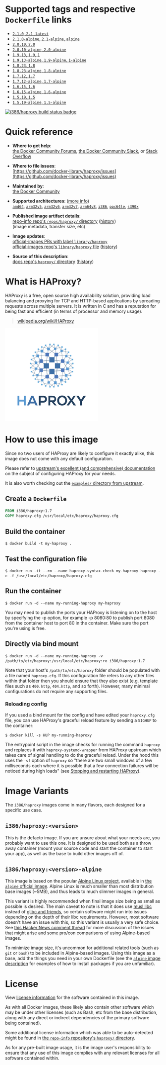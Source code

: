 <!--

********************************************************************************

WARNING:

    DO NOT EDIT "haproxy/README.md"

    IT IS AUTO-GENERATED

    (from the other files in "haproxy/" combined with a set of templates)

********************************************************************************

-->

# Supported tags and respective `Dockerfile` links

-	[`2.1.0`, `2.1`, `latest`](https://github.com/docker-library/haproxy/blob/5993cb3c56edd07b4ad902f3d4ac0eaada8db9a0/2.1/Dockerfile)
-	[`2.1.0-alpine`, `2.1-alpine`, `alpine`](https://github.com/docker-library/haproxy/blob/5993cb3c56edd07b4ad902f3d4ac0eaada8db9a0/2.1/alpine/Dockerfile)
-	[`2.0.10`, `2.0`](https://github.com/docker-library/haproxy/blob/53a929dbf37c77816aed9af7864a3b6e7568937f/2.0/Dockerfile)
-	[`2.0.10-alpine`, `2.0-alpine`](https://github.com/docker-library/haproxy/blob/53a929dbf37c77816aed9af7864a3b6e7568937f/2.0/alpine/Dockerfile)
-	[`1.9.13`, `1.9`, `1`](https://github.com/docker-library/haproxy/blob/bbd9a3d20e2bda908eec696df9e6731bae448095/1.9/Dockerfile)
-	[`1.9.13-alpine`, `1.9-alpine`, `1-alpine`](https://github.com/docker-library/haproxy/blob/bbd9a3d20e2bda908eec696df9e6731bae448095/1.9/alpine/Dockerfile)
-	[`1.8.23`, `1.8`](https://github.com/docker-library/haproxy/blob/3dde4821a9d74cd1ea60bb2943e3513bfd1165a7/1.8/Dockerfile)
-	[`1.8.23-alpine`, `1.8-alpine`](https://github.com/docker-library/haproxy/blob/3dde4821a9d74cd1ea60bb2943e3513bfd1165a7/1.8/alpine/Dockerfile)
-	[`1.7.12`, `1.7`](https://github.com/docker-library/haproxy/blob/14431e31ab981456585021f7dca35626c5e060c1/1.7/Dockerfile)
-	[`1.7.12-alpine`, `1.7-alpine`](https://github.com/docker-library/haproxy/blob/14431e31ab981456585021f7dca35626c5e060c1/1.7/alpine/Dockerfile)
-	[`1.6.15`, `1.6`](https://github.com/docker-library/haproxy/blob/4e917ff7cbc629b29af59d02057ceece8102e4e0/1.6/Dockerfile)
-	[`1.6.15-alpine`, `1.6-alpine`](https://github.com/docker-library/haproxy/blob/4e917ff7cbc629b29af59d02057ceece8102e4e0/1.6/alpine/Dockerfile)
-	[`1.5.19`, `1.5`](https://github.com/docker-library/haproxy/blob/d21ad4557dd2ea46cba1f05a75dcd39ee42c5c56/1.5/Dockerfile)
-	[`1.5.19-alpine`, `1.5-alpine`](https://github.com/docker-library/haproxy/blob/af7ea81960c11b73b8a328e65f97df62a389cd10/1.5/alpine/Dockerfile)

[![i386/haproxy build status badge](https://img.shields.io/jenkins/s/https/doi-janky.infosiftr.net/job/multiarch/job/i386/job/haproxy.svg?label=i386/haproxy%20%20build%20job)](https://doi-janky.infosiftr.net/job/multiarch/job/i386/job/haproxy/)

# Quick reference

-	**Where to get help**:  
	[the Docker Community Forums](https://forums.docker.com/), [the Docker Community Slack](https://blog.docker.com/2016/11/introducing-docker-community-directory-docker-community-slack/), or [Stack Overflow](https://stackoverflow.com/search?tab=newest&q=docker)

-	**Where to file issues**:  
	[https://github.com/docker-library/haproxy/issues](https://github.com/docker-library/haproxy/issues)

-	**Maintained by**:  
	[the Docker Community](https://github.com/docker-library/haproxy)

-	**Supported architectures**: ([more info](https://github.com/docker-library/official-images#architectures-other-than-amd64))  
	[`amd64`](https://hub.docker.com/r/amd64/haproxy/), [`arm32v5`](https://hub.docker.com/r/arm32v5/haproxy/), [`arm32v6`](https://hub.docker.com/r/arm32v6/haproxy/), [`arm32v7`](https://hub.docker.com/r/arm32v7/haproxy/), [`arm64v8`](https://hub.docker.com/r/arm64v8/haproxy/), [`i386`](https://hub.docker.com/r/i386/haproxy/), [`ppc64le`](https://hub.docker.com/r/ppc64le/haproxy/), [`s390x`](https://hub.docker.com/r/s390x/haproxy/)

-	**Published image artifact details**:  
	[repo-info repo's `repos/haproxy/` directory](https://github.com/docker-library/repo-info/blob/master/repos/haproxy) ([history](https://github.com/docker-library/repo-info/commits/master/repos/haproxy))  
	(image metadata, transfer size, etc)

-	**Image updates**:  
	[official-images PRs with label `library/haproxy`](https://github.com/docker-library/official-images/pulls?q=label%3Alibrary%2Fhaproxy)  
	[official-images repo's `library/haproxy` file](https://github.com/docker-library/official-images/blob/master/library/haproxy) ([history](https://github.com/docker-library/official-images/commits/master/library/haproxy))

-	**Source of this description**:  
	[docs repo's `haproxy/` directory](https://github.com/docker-library/docs/tree/master/haproxy) ([history](https://github.com/docker-library/docs/commits/master/haproxy))

# What is HAProxy?

HAProxy is a free, open source high availability solution, providing load balancing and proxying for TCP and HTTP-based applications by spreading requests across multiple servers. It is written in C and has a reputation for being fast and efficient (in terms of processor and memory usage).

> [wikipedia.org/wiki/HAProxy](https://en.wikipedia.org/wiki/HAProxy)

![logo](https://raw.githubusercontent.com/docker-library/docs/566c944ca5eb9d1947c8a2e8821f8de2b0fc144c/haproxy/logo.png)

# How to use this image

Since no two users of HAProxy are likely to configure it exactly alike, this image does not come with any default configuration.

Please refer to [upstream's excellent (and comprehensive) documentation](https://cbonte.github.io/haproxy-dconv/) on the subject of configuring HAProxy for your needs.

It is also worth checking out the [`examples/` directory from upstream](http://git.haproxy.org/?p=haproxy-1.8.git;a=tree;f=examples).

## Create a `Dockerfile`

```dockerfile
FROM i386/haproxy:1.7
COPY haproxy.cfg /usr/local/etc/haproxy/haproxy.cfg
```

## Build the container

```console
$ docker build -t my-haproxy .
```

## Test the configuration file

```console
$ docker run -it --rm --name haproxy-syntax-check my-haproxy haproxy -c -f /usr/local/etc/haproxy/haproxy.cfg
```

## Run the container

```console
$ docker run -d --name my-running-haproxy my-haproxy
```

You may need to publish the ports your HAProxy is listening on to the host by specifying the -p option, for example -p 8080:80 to publish port 8080 from the container host to port 80 in the container. Make sure the port you're using is free.

## Directly via bind mount

```console
$ docker run -d --name my-running-haproxy -v /path/to/etc/haproxy:/usr/local/etc/haproxy:ro i386/haproxy:1.7
```

Note that your host's `/path/to/etc/haproxy` folder should be populated with a file named `haproxy.cfg`. If this configuration file refers to any other files within that folder then you should ensure that they also exist (e.g. template files such as `400.http`, `404.http`, and so forth). However, many minimal configurations do not require any supporting files.

### Reloading config

If you used a bind mount for the config and have edited your `haproxy.cfg` file, you can use HAProxy's graceful reload feature by sending a `SIGHUP` to the container:

```console
$ docker kill -s HUP my-running-haproxy
```

The entrypoint script in the image checks for running the command `haproxy` and replaces it with `haproxy-systemd-wrapper` from HAProxy upstream which takes care of signal handling to do the graceful reload. Under the hood this uses the `-sf` option of `haproxy` so "there are two small windows of a few milliseconds each where it is possible that a few connection failures will be noticed during high loads" (see [Stopping and restarting HAProxy](http://www.haproxy.org/download/1.7/doc/management.txt)).

# Image Variants

The `i386/haproxy` images come in many flavors, each designed for a specific use case.

## `i386/haproxy:<version>`

This is the defacto image. If you are unsure about what your needs are, you probably want to use this one. It is designed to be used both as a throw away container (mount your source code and start the container to start your app), as well as the base to build other images off of.

## `i386/haproxy:<version>-alpine`

This image is based on the popular [Alpine Linux project](http://alpinelinux.org), available in [the `alpine` official image](https://hub.docker.com/_/alpine). Alpine Linux is much smaller than most distribution base images (~5MB), and thus leads to much slimmer images in general.

This variant is highly recommended when final image size being as small as possible is desired. The main caveat to note is that it does use [musl libc](http://www.musl-libc.org) instead of [glibc and friends](http://www.etalabs.net/compare_libcs.html), so certain software might run into issues depending on the depth of their libc requirements. However, most software doesn't have an issue with this, so this variant is usually a very safe choice. See [this Hacker News comment thread](https://news.ycombinator.com/item?id=10782897) for more discussion of the issues that might arise and some pro/con comparisons of using Alpine-based images.

To minimize image size, it's uncommon for additional related tools (such as `git` or `bash`) to be included in Alpine-based images. Using this image as a base, add the things you need in your own Dockerfile (see the [`alpine` image description](https://hub.docker.com/_/alpine/) for examples of how to install packages if you are unfamiliar).

# License

View [license information](http://www.haproxy.org/download/1.5/doc/LICENSE) for the software contained in this image.

As with all Docker images, these likely also contain other software which may be under other licenses (such as Bash, etc from the base distribution, along with any direct or indirect dependencies of the primary software being contained).

Some additional license information which was able to be auto-detected might be found in [the `repo-info` repository's `haproxy/` directory](https://github.com/docker-library/repo-info/tree/master/repos/haproxy).

As for any pre-built image usage, it is the image user's responsibility to ensure that any use of this image complies with any relevant licenses for all software contained within.
